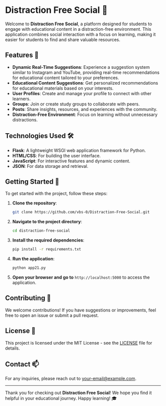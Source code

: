 # Distraction Free Social 🌟

Welcome to **Distraction Free Social**, a platform designed for students to engage with educational content in a distraction-free environment. This application combines social interaction with a focus on learning, making it easier for students to find and share valuable resources.

## Features 🚀
- **Dynamic Real-Time Suggestions**: Experience a suggestion system similar to Instagram and YouTube, providing real-time recommendations for educational content tailored to your preferences.
- **Educational Content Suggestions**: Get personalized recommendations for educational materials based on your interests.
- **User Profiles**: Create and manage your profile to connect with other learners.
- **Groups**: Join or create study groups to collaborate with peers.
- **Posts**: Share insights, resources, and experiences with the community.
- **Distraction-Free Environment**: Focus on learning without unnecessary distractions.

## Technologies Used 🛠️
- **Flask**: A lightweight WSGI web application framework for Python.
- **HTML/CSS**: For building the user interface.
- **JavaScript**: For interactive features and dynamic content.
- **JSON**: For data storage and retrieval.

## Getting Started 🏁
To get started with the project, follow these steps:

1. **Clone the repository**:
   ```bash
   git clone https://github.com/vbs-0/Distraction-Free-Social.git
   ```

2. **Navigate to the project directory**:
   ```bash
   cd distraction-free-social
   ```

3. **Install the required dependencies**:
   ```bash
   pip install -r requirements.txt
   ```

4. **Run the application**:
   ```bash
   python app21.py
   ```

5. **Open your browser and go to** `http://localhost:5000` to access the application.

## Contributing 🤝
We welcome contributions! If you have suggestions or improvements, feel free to open an issue or submit a pull request.

## License 📄
This project is licensed under the MIT License - see the [LICENSE](LICENSE) file for details.

## Contact 📫
For any inquiries, please reach out to [your-email@example.com](mailto:chbhadri0@gmail.com).

---

Thank you for checking out **Distraction Free Social**! We hope you find it helpful in your educational journey. Happy learning! 🎓
